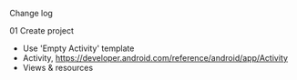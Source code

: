 Change log

01 Create project

- Use 'Empty Activity' template
- Activity, https://developer.android.com/reference/android/app/Activity
- Views & resources
